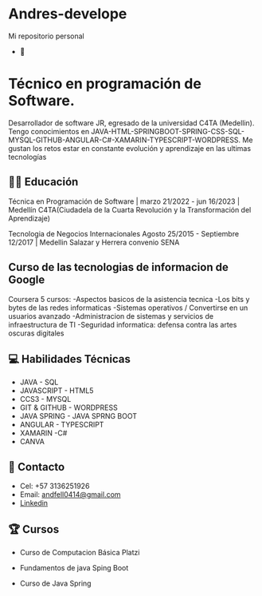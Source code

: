 # Andres-develope
Mi repositorio personal



- 👋 <Hola Mundo>
<h1>Técnico en programación de Software.</h1>

Desarrollador de software JR, egresado de la universidad C4TA (Medellin). Tengo conocimientos en JAVA-HTML-SPRINGBOOT-SPRING-CSS-SQL-MYSQL-GITHUB-ANGULAR-C#-XAMARIN-TYPESCRIPT-WORDPRESS. Me gustan los retos estar en constante evolución y aprendizaje en las ultimas tecnologías

## :man_student:  Educación
Técnica en Programación de Software | 
marzo 21/2022 - jun 16/2023 | Medellín
C4TA(Ciudadela de la Cuarta Revolución y la Transformación del Aprendizaje)

Tecnologia de Negocios Internacionales 
 Agosto 25/2015 - Septiembre 12/2017 | Medellin
Salazar y Herrera convenio SENA


## Curso de las tecnologias de informacion de Google
Coursera
5 cursos:
-Aspectos basicos de la asistencia tecnica 
-Los bits y bytes de las redes informaticas
-Sistemas operativos / Convertirse en un usuarios avanzado 
-Administracion de sistemas y servicios de infraestructura de TI
-Seguridad informatica: defensa contra las artes oscuras digitales  



## :computer:  Habilidades Técnicas
- JAVA - SQL
- JAVASCRIPT - HTML5
- CCS3 - MYSQL
- GIT & GITHUB - WORDPRESS
- JAVA SPRING  - JAVA SPRNG BOOT
- ANGULAR  - TYPESCRIPT
- XAMARIN -C#
- CANVA
  

## :pushpin:  Contacto
- Cel: +57 3136251926
- Email: <a href="andfell0414@gmail.com" target="_blank">andfell0414@gmail.com</a>
- <a href="https://www.linkedin.com/feed/">Linkedin</a>



## :trophy: Cursos
  
- Curso de Computacion Básica Platzi

- Fundamentos de java Sping Boot

- Curso de Java Spring 

 

